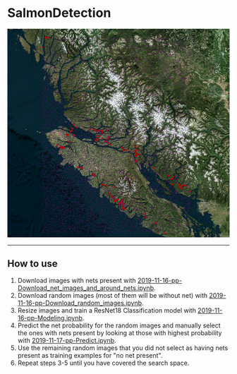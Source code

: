 # SalmonDetection

![Examples of the best ImageNet Policy](visuals/Result.png)


------------------

## How to use

1. Download images with nets present with [2019-11-16-pp-Download_net_images_and_around_nets.ipynb](2019-11-16-pp-Download_net_images_and_around_nets.ipynb).
2. Download random images (most of them will be without net) with [2019-11-16-pp-Download_random_images.ipynb](2019-11-16-pp-Download_random_images.ipynb).
3. Resize images and train a ResNet18 Classification model with [2019-11-16-pp-Modeling.ipynb](2019-11-16-pp-Modeling.ipynb).
4. Predict the net probability for the random images and manually select the ones with nets present by looking at those with highest probability with [2019-11-17-pp-Predict.ipynb](2019-11-17-pp-Predict.ipynb).
5. Use the remaining random images that you did not select as having nets present as training examples for "no net present".
6. Repeat steps 3-5 until you have covered the search space.
